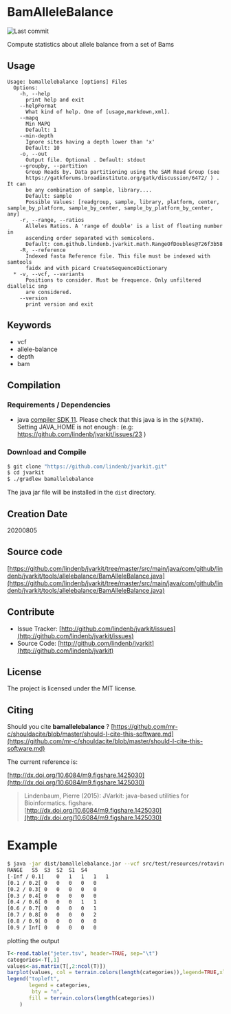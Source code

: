 # BamAlleleBalance

![Last commit](https://img.shields.io/github/last-commit/lindenb/jvarkit.png)

Compute statistics about allele balance from a set of Bams


## Usage

```
Usage: bamallelebalance [options] Files
  Options:
    -h, --help
      print help and exit
    --helpFormat
      What kind of help. One of [usage,markdown,xml].
    --mapq
      Min MAPQ
      Default: 1
    --min-depth
      Ignore sites having a depth lower than 'x'
      Default: 10
    -o, --out
      Output file. Optional . Default: stdout
    --groupby, --partition
      Group Reads by. Data partitioning using the SAM Read Group (see 
      https://gatkforums.broadinstitute.org/gatk/discussion/6472/ ) . It can 
      be any combination of sample, library....
      Default: sample
      Possible Values: [readgroup, sample, library, platform, center, sample_by_platform, sample_by_center, sample_by_platform_by_center, any]
    -r, --range, --ratios
      Alleles Ratios. A 'range of double' is a list of floating number in 
      ascending order separated with semicolons.
      Default: com.github.lindenb.jvarkit.math.RangeOfDoubles@726f3b58
    -R, --reference
      Indexed fasta Reference file. This file must be indexed with samtools 
      faidx and with picard CreateSequenceDictionary
  * -v, --vcf, --variants
      Positions to consider. Must be frequence. Only unfiltered diallelic snp 
      are considered.
    --version
      print version and exit

```


## Keywords

 * vcf
 * allele-balance
 * depth
 * bam


## Compilation

### Requirements / Dependencies

* java [compiler SDK 11](https://jdk.java.net/11/). Please check that this java is in the `${PATH}`. Setting JAVA_HOME is not enough : (e.g: https://github.com/lindenb/jvarkit/issues/23 )


### Download and Compile

```bash
$ git clone "https://github.com/lindenb/jvarkit.git"
$ cd jvarkit
$ ./gradlew bamallelebalance
```

The java jar file will be installed in the `dist` directory.


## Creation Date

20200805

## Source code 

[https://github.com/lindenb/jvarkit/tree/master/src/main/java/com/github/lindenb/jvarkit/tools/allelebalance/BamAlleleBalance.java](https://github.com/lindenb/jvarkit/tree/master/src/main/java/com/github/lindenb/jvarkit/tools/allelebalance/BamAlleleBalance.java)


## Contribute

- Issue Tracker: [http://github.com/lindenb/jvarkit/issues](http://github.com/lindenb/jvarkit/issues)
- Source Code: [http://github.com/lindenb/jvarkit](http://github.com/lindenb/jvarkit)

## License

The project is licensed under the MIT license.

## Citing

Should you cite **bamallelebalance** ? [https://github.com/mr-c/shouldacite/blob/master/should-I-cite-this-software.md](https://github.com/mr-c/shouldacite/blob/master/should-I-cite-this-software.md)

The current reference is:

[http://dx.doi.org/10.6084/m9.figshare.1425030](http://dx.doi.org/10.6084/m9.figshare.1425030)

> Lindenbaum, Pierre (2015): JVarkit: java-based utilities for Bioinformatics. figshare.
> [http://dx.doi.org/10.6084/m9.figshare.1425030](http://dx.doi.org/10.6084/m9.figshare.1425030)


# Example

```bash
$ java -jar dist/bamallelebalance.jar --vcf src/test/resources/rotavirus_rf.vcf.gz src/test/resources/S*.bam
RANGE	S5	S3	S2	S1	S4
[-Inf / 0.1[	0	1	1	1	1
[0.1 / 0.2[	0	0	0	0	0
[0.2 / 0.3[	0	0	0	0	0
[0.3 / 0.4[	0	0	0	0	0
[0.4 / 0.6[	0	0	0	1	1
[0.6 / 0.7[	0	0	0	0	1
[0.7 / 0.8[	0	0	0	0	2
[0.8 / 0.9[	0	0	0	0	0
[0.9 / Inf[	0	0	0	0	0
```

plotting the output

```R
T<-read.table("jeter.tsv", header=TRUE, sep="\t")
categories<-T[,1]
values<-as.matrix(T[,2:ncol(T)])
barplot(values, col = terrain.colors(length(categories)),legend=TRUE,xlab="Samples",ylab="Count",main="AD per Sample")
legend("topleft", 
       legend = categories, 
        bty = "n",
       fill = terrain.colors(length(categories))
    )
```

